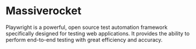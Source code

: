 # Massiverocket
 
Playwright is a powerful, open source test automation framework specifically designed for testing web applications. It provides the ability to perform end-to-end testing with great efficiency and accuracy.
